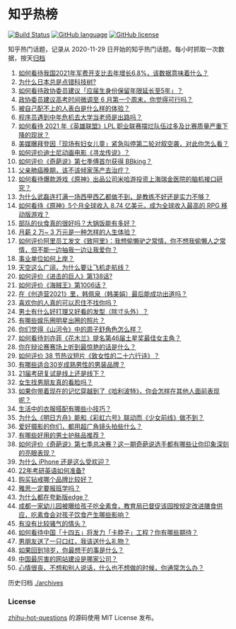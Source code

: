# 知乎热榜
[![Build Status](https://github.com/ToWeLong/zhihu-hot-questions/workflows/CI/badge.svg)](https://github.com/ToWeLong/zhihu-hot-questions/actions)
[![GitHub language](https://img.shields.io/badge/language-golang-orange.svg)](https://golang.org/)
[![GitHub license](https://img.shields.io/github/license/ToWeLong/zhihu-hot-questions)](https://github.com/ToWeLong/zhihu-hot-questions/blob/main/LICENSE)

知乎热门话题，记录从 2020-11-29 日开始的知乎热门话题。每小时抓取一次数据，按天[归档](./archives)

<!-- BEGIN -->

1. [如何看待我国2021年军费开支比去年增长6.8%，该数据意味着什么？](https://www.zhihu.com/question/447716140)
1. [为什么日本总是点错科技树?](https://www.zhihu.com/question/327279221)
1. [如何看待政协委员建议「应届生身份保留年限延长至5年」？](https://www.zhihu.com/question/447845568)
1. [政协委员建议高考时间微调至 6 月第一个周末，你觉得可行吗？](https://www.zhihu.com/question/447599285)
1. [被自己配不上的人表白是什么样的体验？](https://www.zhihu.com/question/28398875)
1. [程序员遇到中年危机去大学当老师是出路吗？](https://www.zhihu.com/question/447469652)
1. [如何看待 2021 年《英雄联盟》LPL 职业联赛摆烂队伍过多及比赛质量严重下降的现状？](https://www.zhihu.com/question/447627103)
1. [美媒曝拜登因「现场有妇女儿童」紧急叫停第二轮对叙空袭，对此你怎么看？](https://www.zhihu.com/question/447793558)
1. [如何评价迪士尼动画电影《寻龙传说》？](https://www.zhihu.com/question/447497828)
1. [如何评价《奇葩说》第七季傅首尔获得 BBking？](https://www.zhihu.com/question/447873653)
1. [父亲肺癌晚期，该不该倾家荡产去治疗？](https://www.zhihu.com/question/446433748)
1. [如何看待爆款游戏《原神》出品公司米哈游投资上海瑞金医院的脑机接口研究？](https://www.zhihu.com/question/447650697)
1. [为什么武磊连打满一场西甲西乙都做不到，是教练不好还是实力不够？](https://www.zhihu.com/question/445369676)
1. [如何看待《原神》5个月全球收入 8.74 亿美元，成为全球收入最高的 RPG 移动版游戏？](https://www.zhihu.com/question/447699190)
1. [部队的伙食真的很好吗？大锅饭能有多好？](https://www.zhihu.com/question/441827814)
1. [月薪 2 万~ 3 万元是一种怎样的人生体验？](https://www.zhihu.com/question/50186945)
1. [如何评价阿里员工发文《致阿里》：我想偷懒驴之常情，你不想我偷懒人之常情，但不能一边抽我一边让我爱你？](https://www.zhihu.com/question/447760592)
1. [事业单位如何上岸？](https://www.zhihu.com/question/345511835)
1. [天空这么广阔，为什么要让飞机走航线？](https://www.zhihu.com/question/47230743)
1. [如何评价《进击的巨人》第138话?](https://www.zhihu.com/question/447831579)
1. [如何评价《海贼王》第1006话？](https://www.zhihu.com/question/447588330)
1. [在《创造营2021》里，韩佩泉（韩美娟）最后能成功出道吗？](https://www.zhihu.com/question/446747728)
1. [喜欢你的人真的可以忍住不找你吗？](https://www.zhihu.com/question/433052807)
1. [男士有什么好打理又好看的发型（除寸头外）？](https://www.zhihu.com/question/34812534)
1. [有哪些娱乐圈明星出圈的照片？](https://www.zhihu.com/question/446535151)
1. [你们觉得《山河令》中的周子舒角色怎么样？](https://www.zhihu.com/question/447088341)
1. [如何看待刘亦菲《花木兰》提名第46届土星奖最佳女主角？](https://www.zhihu.com/question/447701771)
1. [你在辩论赛赛场上听到最惊艳的话是什么？](https://www.zhihu.com/question/442060907)
1. [如何评价 38 节热议短片《致女性的二十六行诗》？](https://www.zhihu.com/question/447715222)
1. [有哪些适合30岁成熟男性的男装品牌？](https://www.zhihu.com/question/265777777)
1. [21届考研复试是线上还是线下？](https://www.zhihu.com/question/437813658)
1. [女生找男朋友真的看脸吗？](https://www.zhihu.com/question/33267701)
1. [如果你带着现在的记忆穿越到了《哈利波特》，你会怎样在其他人面前表现呢？](https://www.zhihu.com/question/446575088)
1. [生活中的衣服搭配有哪些小技巧？](https://www.zhihu.com/question/272180780)
1. [为什么《明日方舟》能和《彩虹六号》联动而《少女前线》做不到？](https://www.zhihu.com/question/446546910)
1. [爱好摄影的你们，都用超广角镜头拍些什么？](https://www.zhihu.com/question/437768691)
1. [有哪些好用的男士护肤品推荐？](https://www.zhihu.com/question/319402441)
1. [如何评价《奇葩说》第七季总决赛？这一期奇葩说选手都有哪些让你印象深刻的亮眼表现？](https://www.zhihu.com/question/447870072)
1. [为什么 iPhone 还是这么受欢迎？](https://www.zhihu.com/question/430965272)
1. [22年考研英语如何准备?](https://www.zhihu.com/question/355827400)
1. [购买钻戒哪个品牌比较好？](https://www.zhihu.com/question/28907448)
1. [雅思一定要报班学吗？](https://www.zhihu.com/question/68564014)
1. [为什么都在夸新版edge？](https://www.zhihu.com/question/385302999)
1. [成都一家幼儿园被曝给孩子吃全素食，教育局已督促该园按规定改进膳食供应，吃素食会对孩子饮食产生哪些影响？](https://www.zhihu.com/question/447866527)
1. [有没有比较骚气的情头？](https://www.zhihu.com/question/264424005)
1. [如何看待中国「十四五」将发力「卡脖子」工程？你有哪些期待？](https://www.zhihu.com/question/447374901)
1. [男朋友送了一只口红，我该送什么礼物？](https://www.zhihu.com/question/304702389)
1. [如果回到18岁，你最想干的事是什么？](https://www.zhihu.com/question/445765342)
1. [中国最厉害的网站建设是哪家公司？](https://www.zhihu.com/question/22810354)
1. [心情很丧，不想和别人说话，什么也不想做的时候，你通常怎么办？](https://www.zhihu.com/question/441728050)

<!-- END -->

历史归档 [./archives](./archives)


### License
[zhihu-hot-questions](https://github.com/towelong/zhihu-hot-questions) 的源码使用 MIT License 发布。